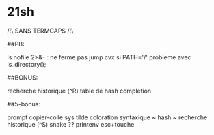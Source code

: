 # 21sh

/!\ SANS TERMCAPS /!\

##PB:

ls nofile 2>&- : ne ferme pas
jump cvx
si PATH='/' probleme avec is_directory();

##BONUS:

recherche historique (^R)
table de hash
completion

##5-bonus:

prompt
copier-colle sys
tilde
coloration syntaxique
~ hash
~ recherche historique (^S)
snake ??
printenv
esc+touche
